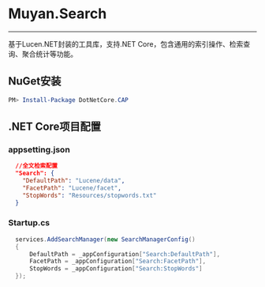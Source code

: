 # Muyan.Search
-----------------------------------------------
基于Lucen.NET封装的工具库，支持.NET Core，包含通用的索引操作、检索查询、聚合统计等功能。

## NuGet安装
```powershell
PM> Install-Package DotNetCore.CAP
```
## .NET Core项目配置

### appsetting.json
```json
  //全文检索配置
  "Search": {
    "DefaultPath": "Lucene/data",
    "FacetPath": "Lucene/facet",
    "StopWords": "Resources/stopwords.txt"
  }
```
### Startup.cs
```csharp
  services.AddSearchManager(new SearchManagerConfig()
  {
      DefaultPath = _appConfiguration["Search:DefaultPath"],
      FacetPath = _appConfiguration["Search:FacetPath"],
      StopWords = _appConfiguration["Search:StopWords"]
  });
```
